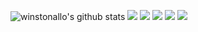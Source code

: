 ![winstonallo's github stats](https://github-readme-stats.vercel.app/api?username=winstonallo&show_icons=true&theme=dark)
![](https://github-profile-summary-cards.vercel.app/api/cards/profile-details?username=winstonallo&theme=nord_dark)
![](https://github-profile-summary-cards.vercel.app/api/cards/repos-per-language?username=winstonallo&theme=nord_dark)
![](https://github-profile-summary-cards.vercel.app/api/cards/most-commit-language?username=winstonallo&theme=nord_dark)
![](https://github-profile-summary-cards.vercel.app/api/cards/stats?username=winstonallo&theme=nord_dark)
![](https://github-profile-summary-cards.vercel.app/api/cards/productive-time?username=winstonallo&theme=nord_dark)
